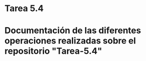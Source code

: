 # Tarea 5.4

# Documentación de las diferentes operaciones realizadas sobre el repositorio "Tarea-5.4"

